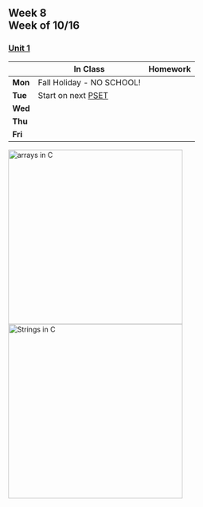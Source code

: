 ## Week 8 <br>Week of 10/16

### [Unit 1](/apcsp/curriculum/1)

  |       |In Class               |Homework   |
  |-------|---------              |---------  |
  |**Mon**|Fall Holiday - NO SCHOOL! | |
  |**Tue**|Start on next [PSET](https://candib80.github.io/apcsp/curriculum/1/#practice-labs--problems) | |
  |**Wed**| | |
  |**Thu**| | |
  |**Fri**| | |


<meta http-equiv="refresh" content="300"/>

<!-- <img src="https://miro.medium.com/max/2544/1*yiyfZodqXNwMouC0-B0Wlg.png" alt="big o graph" height="350"> -->
<img src="https://media.geeksforgeeks.org/wp-content/cdn-uploads/Array-Declaration-In-C.png" alt="arrays in C" height="350">
<img src="https://media.geeksforgeeks.org/wp-content/cdn-uploads/20201209135923/String-in-C.png" alt="Strings in C" height="350">

